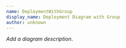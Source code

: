 ```yaml
---
name: DeploymentWithGroup
display_name: Deployment Diagram with Group
author: unknown
---
```

_Add a diagram description_.
